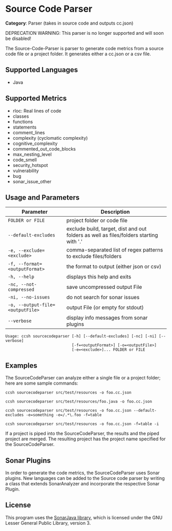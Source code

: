 # Source Code Parser

**Category**: Parser (takes in source code and outputs cc.json)

DEPRECATION WARNING: This parser is no longer supported and will soon be disabled!

The Source-Code-Parser is parser to generate code metrics from a source code file or a project folder. It generates either a cc.json or a csv file.

## Supported Languages

- Java

## Supported Metrics

- rloc: Real lines of code
- classes
- functions
- statements
- comment_lines
- complexity (cyclomatic complexity)
- cognitive_complexity
- commented_out_code_blocks
- max_nesting_level
- code_smell
- security_hotspot
- vulnerability
- bug
- sonar_issue_other

## Usage and Parameters

| Parameter                        | Description                                                                            |
| -------------------------------- | -------------------------------------------------------------------------------------- |
| `FOLDER or FILE`                 | project folder or code file                                                            |
| `--default-excludes`             | exclude build, target, dist and out folders as well as files/folders starting with '.' |
| `-e, --exclude=<exclude>`        | comma-separated list of regex patterns to exclude files/folders                        |
| `-f, --format=<outputFormat>`    | the format to output (either json or csv)                                              |
| `-h, --help`                     | displays this help and exits                                                           |
| `-nc, --not-compressed`          | save uncompressed output File                                                          |
| `-ni, --no-issues`               | do not search for sonar issues                                                         |
| `-o, --output-file=<outputFile>` | output File (or empty for stdout)                                                      |
| `--verbose`                      | display info messages from sonar plugins                                               |

```
Usage: ccsh sourcecodeparser [-h] [--default-excludes] [-nc] [-ni] [--verbose]
                             [-f=<outputFormat>] [-o=<outputFile>]
                             [-e=<exclude>]... FOLDER or FILE
```

## Examples

The SourceCodeParser can analyze either a single file or a project folder; here are some sample commands:

```
ccsh sourcecodeparser src/test/resources -o foo.cc.json
```

```
ccsh sourcecodeparser src/test/resources/foo.java -o foo.cc.json
```

```
ccsh sourcecodeparser src/test/resources -o foo.cc.json --default-excludes -e=something -e=/.*\.foo -f=table
```

```
ccsh sourcecodeparser src/test/resources -o foo.cc.json -f=table -i
```

If a project is piped into the SourceCodeParser, the results and the piped project are merged.
The resulting project has the project name specified for the SourceCodeParser.

## Sonar Plugins

In order to generate the code metrics, the SourceCodeParser uses Sonar plugins. New languages can be added to the Source code parser by writing a class that extends SonarAnalyzer and incorporate the respective Sonar Plugin.

## License

This program uses the [SonarJava library](https://github.com/SonarSource/sonar-java/), which is licensed under the GNU Lesser General Public Library, version 3.
